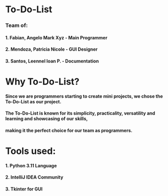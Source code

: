# **To-Do-List**

### Team of:
#### 1. Fabian, Angelo Mark Xyz - Main Programmer
#### 2. Mendoza, Patricia Nicole - GUI Designer
#### 3. Santos, Leennel Ioan P. - Documentation

# Why To-Do-List?
#### Since we are programmers starting to create mini projects, we chose the To-Do-List as our project.
#### The To-Do-List is known for its simplicity, practicality, versatility and learning and showcasing of our skills,
#### making it the perfect choice for our team as programmers.

# Tools used:
#### 1. Python 3.11 Language
#### 2. IntelliJ IDEA Community
#### 3. Tkinter for GUI
